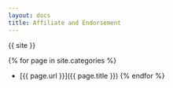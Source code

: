 ```yaml
---
layout: docs
title: Affiliate and Endorsement
---
```


{{ site }}

{% for page in site.categories %}
* [{{ page.url }}]({{ page.title }})
{% endfor %}
